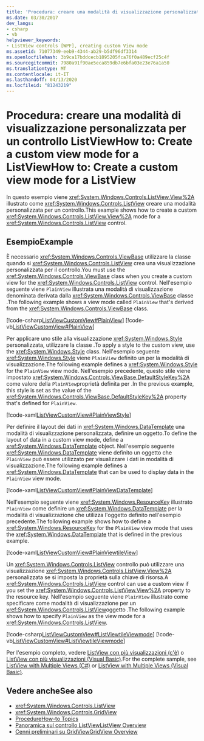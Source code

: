 ```yaml
---
title: 'Procedura: creare una modalità di visualizzazione personalizzata per un oggetto ListView'
ms.date: 03/30/2017
dev_langs:
- csharp
- vb
helpviewer_keywords:
- ListView controls [WPF], creating custom View mode
ms.assetid: 71077349-eeb9-4344-ab29-b5df96df3314
ms.openlocfilehash: 3b9ca17bddcecb1895205fca76f0a489ecf25c4f
ms.sourcegitcommit: 7980a91f90ae5eca859db7e6bfa03e23e76a1a50
ms.translationtype: MT
ms.contentlocale: it-IT
ms.lasthandoff: 04/13/2020
ms.locfileid: "81243219"
---
```

# <a name="how-to-create-a-custom-view-mode-for-a-listview"></a><span data-ttu-id="26209-102">Procedura: creare una modalità di visualizzazione personalizzata per un controllo ListViewHow to: Create a custom view mode for a ListView</span><span class="sxs-lookup"><span data-stu-id="26209-102">How to: Create a custom view mode for a ListView</span></span>

<span data-ttu-id="26209-103">In questo esempio viene <xref:System.Windows.Controls.ListView.View%2A> illustrato come <xref:System.Windows.Controls.ListView> creare una modalità personalizzata per un controllo.</span><span class="sxs-lookup"><span data-stu-id="26209-103">This example shows how to create a custom <xref:System.Windows.Controls.ListView.View%2A> mode for a <xref:System.Windows.Controls.ListView> control.</span></span>  
  
## <a name="example"></a><span data-ttu-id="26209-104">Esempio</span><span class="sxs-lookup"><span data-stu-id="26209-104">Example</span></span>  
 <span data-ttu-id="26209-105">È necessario <xref:System.Windows.Controls.ViewBase> utilizzare la classe quando si <xref:System.Windows.Controls.ListView> crea una visualizzazione personalizzata per il controllo.</span><span class="sxs-lookup"><span data-stu-id="26209-105">You must use the <xref:System.Windows.Controls.ViewBase> class when you create a custom view for the <xref:System.Windows.Controls.ListView> control.</span></span> <span data-ttu-id="26209-106">Nell'esempio seguente viene `PlainView` illustrata una modalità di visualizzazione denominata derivata dalla <xref:System.Windows.Controls.ViewBase> classe .</span><span class="sxs-lookup"><span data-stu-id="26209-106">The following example shows a view mode called `PlainView` that's derived from the <xref:System.Windows.Controls.ViewBase> class.</span></span>  
  
 [!code-csharp[ListViewCustomView#PlainView](~/samples/snippets/csharp/VS_Snippets_Wpf/ListViewCustomView/CSharp/PlainView.cs#plainview)]
 [!code-vb[ListViewCustomView#PlainView](~/samples/snippets/visualbasic/VS_Snippets_Wpf/ListViewCustomView/visualbasic/plainview.vb#plainview)]  
  
 <span data-ttu-id="26209-107">Per applicare uno stile alla visualizzazione <xref:System.Windows.Style> personalizzata, utilizzare la classe .</span><span class="sxs-lookup"><span data-stu-id="26209-107">To apply a style to the custom view, use the <xref:System.Windows.Style> class.</span></span> <span data-ttu-id="26209-108">Nell'esempio seguente <xref:System.Windows.Style> viene `PlainView` definito un per la modalità di visualizzazione.</span><span class="sxs-lookup"><span data-stu-id="26209-108">The following example defines a <xref:System.Windows.Style> for the `PlainView` view mode.</span></span> <span data-ttu-id="26209-109">Nell'esempio precedente, questo stile viene impostato <xref:System.Windows.Controls.ViewBase.DefaultStyleKey%2A> come valore della `PlainView`proprietà definita per .</span><span class="sxs-lookup"><span data-stu-id="26209-109">In the previous example, this style is set as the value of the <xref:System.Windows.Controls.ViewBase.DefaultStyleKey%2A> property that's defined for `PlainView`.</span></span>  
  
 [!code-xaml[ListViewCustomView#PlainViewStyle](~/samples/snippets/csharp/VS_Snippets_Wpf/ListViewCustomView/CSharp/Themes/Generic.xaml#plainviewstyle)]  
  
 <span data-ttu-id="26209-110">Per definire il layout dei dati in <xref:System.Windows.DataTemplate> una modalità di visualizzazione personalizzata, definire un oggetto.</span><span class="sxs-lookup"><span data-stu-id="26209-110">To define the layout of data in a custom view mode, define a <xref:System.Windows.DataTemplate> object.</span></span> <span data-ttu-id="26209-111">Nell'esempio seguente <xref:System.Windows.DataTemplate> viene definito un oggetto che `PlainView` può essere utilizzato per visualizzare i dati in modalità di visualizzazione.</span><span class="sxs-lookup"><span data-stu-id="26209-111">The following example defines a <xref:System.Windows.DataTemplate> that can be used to display data in the `PlainView` view mode.</span></span>  
  
 [!code-xaml[ListViewCustomView#PlainViewDataTemplate](~/samples/snippets/csharp/VS_Snippets_Wpf/ListViewCustomView/CSharp/Window1.xaml#plainviewdatatemplate)]  
  
 <span data-ttu-id="26209-112">Nell'esempio seguente viene <xref:System.Windows.ResourceKey> illustrato `PlainView` come definire un <xref:System.Windows.DataTemplate> per la modalità di visualizzazione che utilizza l'oggetto definito nell'esempio precedente.</span><span class="sxs-lookup"><span data-stu-id="26209-112">The following example shows how to define a <xref:System.Windows.ResourceKey> for the `PlainView` view mode that uses the <xref:System.Windows.DataTemplate> that is defined in the previous example.</span></span>  
  
 [!code-xaml[ListViewCustomView#PlainViewtileView](~/samples/snippets/csharp/VS_Snippets_Wpf/ListViewCustomView/CSharp/Window1.xaml#plainviewtileview)]  
  
 <span data-ttu-id="26209-113">Un <xref:System.Windows.Controls.ListView> controllo può utilizzare una visualizzazione <xref:System.Windows.Controls.ListView.View%2A> personalizzata se si imposta la proprietà sulla chiave di risorsa.</span><span class="sxs-lookup"><span data-stu-id="26209-113">A <xref:System.Windows.Controls.ListView> control can use a custom view if you set the <xref:System.Windows.Controls.ListView.View%2A> property to the resource key.</span></span> <span data-ttu-id="26209-114">Nell'esempio seguente viene `PlainView` illustrato come specificare come modalità di visualizzazione per un <xref:System.Windows.Controls.ListView>oggetto .</span><span class="sxs-lookup"><span data-stu-id="26209-114">The following example shows how to specify `PlainView` as the view mode for a <xref:System.Windows.Controls.ListView>.</span></span>  
  
 [!code-csharp[ListViewCustomView#ListViewtileViewmode](~/samples/snippets/csharp/VS_Snippets_Wpf/ListViewCustomView/CSharp/Window1.xaml.cs#listviewtileviewmode)]
 [!code-vb[ListViewCustomView#ListViewtileViewmode](~/samples/snippets/visualbasic/VS_Snippets_Wpf/ListViewCustomView/visualbasic/window1.xaml.vb#listviewtileviewmode)]  
  
 <span data-ttu-id="26209-115">Per l'esempio completo, vedere [ListView con più visualizzazioni (c'è)](https://github.com/dotnet/docs/tree/master/samples/snippets/csharp/VS_Snippets_Wpf/ListViewCustomView/CSharp) o [ListView con più visualizzazioni (Visual Basic)](https://github.com/dotnet/docs/tree/master/samples/snippets/visualbasic/VS_Snippets_Wpf/ListViewCustomView/visualbasic).</span><span class="sxs-lookup"><span data-stu-id="26209-115">For the complete sample, see [ListView with Multiple Views (C#)](https://github.com/dotnet/docs/tree/master/samples/snippets/csharp/VS_Snippets_Wpf/ListViewCustomView/CSharp) or [ListView with Multiple Views (Visual Basic)](https://github.com/dotnet/docs/tree/master/samples/snippets/visualbasic/VS_Snippets_Wpf/ListViewCustomView/visualbasic).</span></span>  
  
## <a name="see-also"></a><span data-ttu-id="26209-116">Vedere anche</span><span class="sxs-lookup"><span data-stu-id="26209-116">See also</span></span>

- <xref:System.Windows.Controls.ListView>
- <xref:System.Windows.Controls.GridView>
- [<span data-ttu-id="26209-117">Procedure</span><span class="sxs-lookup"><span data-stu-id="26209-117">How-to Topics</span></span>](listview-how-to-topics.md)
- [<span data-ttu-id="26209-118">Panoramica sul controllo ListView</span><span class="sxs-lookup"><span data-stu-id="26209-118">ListView Overview</span></span>](listview-overview.md)
- [<span data-ttu-id="26209-119">Cenni preliminari su GridView</span><span class="sxs-lookup"><span data-stu-id="26209-119">GridView Overview</span></span>](gridview-overview.md)
